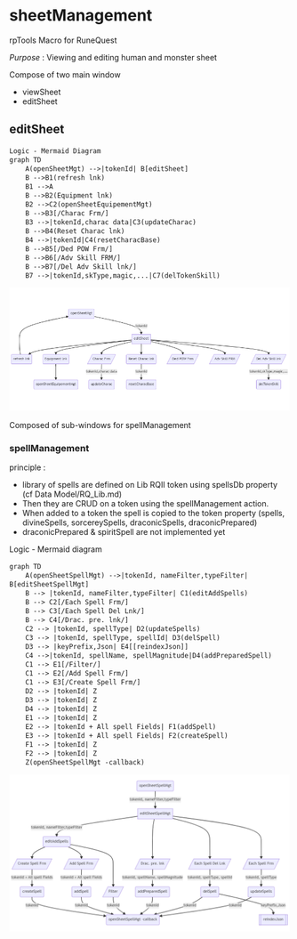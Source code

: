 # sheetManagement
rpTools Macro for RuneQuest

*Purpose* : Viewing and editing human and monster sheet

Compose of two main window
- viewSheet
- editSheet

## editSheet
```
Logic - Mermaid Diagram
graph TD
    A(openSheetMgt) -->|tokenId| B[editSheet]
    B -->B1(refresh lnk)
    B1 -->A
    B -->B2(Equipment lnk)
    B2 -->C2(openSheetEquipementMgt)
    B -->B3[/Charac Frm/]
    B3 -->|tokenId,charac data|C3(updateCharac)
    B -->B4(Reset Charac lnk)
    B4 -->|tokenId|C4(resetCharacBase)
    B -->B5[/Ded POW Frm/]
    B -->B6[/Adv Skill FRM/]
    B -->B7[/Del Adv Skill lnk/]
    B7 -->|tokenId,skType,magic,...|C7(delTokenSkill)
```

![edit Sheet Mgt flow](../../assets/doc/editSheetFlow.png?raw=true)

Composed of sub-windows for spellManagement
### spellManagement

principle :
- library of spells are defined on Lib RQII token using spellsDb property (cf Data Model/RQ_Lib.md)
- Then they are CRUD on a token using the spellManagement action.
- When added to a token the spell is copied to the token property (spells, divineSpells, sorcereySpells, draconicSpells, draconicPrepared)
- draconicPrepared & spiritSpell are not implemented yet

Logic - Mermaid diagram
```
graph TD
    A(openSheetSpellMgt) -->|tokenId, nameFilter,typeFilter| B[editSheetSpellMgt]
	B --> |tokenId, nameFilter,typeFilter| C1(editAddSpells)
    B --> C2[/Each Spell Frm/] 
	B --> C3[/Each Spell Del Lnk/] 
	B --> C4[/Drac. pre. lnk/]
    C2 --> |tokenId, spellType| D2(updateSpells) 
    C3 --> |tokenId, spellType, spellId| D3(delSpell)
	D3 --> |keyPrefix,Json| E4[[reindexJson]]
	C4 -->|tokenId, spellName, spellMagnitude|D4(addPreparedSpell)
    C1 --> E1[/Filter/]
    C1 --> E2[/Add Spell Frm/]
    C1 --> E3[/Create Spell Frm/]
	D2 --> |tokenId| Z
	D3 --> |tokenId| Z
	D4 --> |tokenId| Z
	E1 --> |tokenId| Z
    E2 --> |tokenId + All spell Fields| F1(addSpell)
    E3 --> |tokenId + All spell Fields| F2(createSpell)
    F1 --> |tokenId| Z
    F2 --> |tokenId| Z
    Z(openSheetSpellMgt -callback)
```

![spell Mgt flow](../../assets/doc/spellManagementFlow.png?raw=true)
